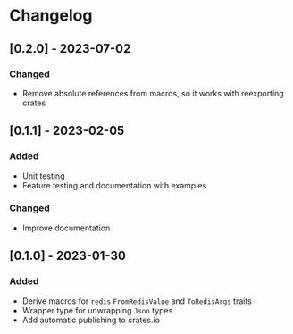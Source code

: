 # Changelog

## [0.2.0] - 2023-07-02

### Changed

- Remove absolute references from macros, so it works with reexporting crates

## [0.1.1] - 2023-02-05

### Added

- Unit testing
- Feature testing and documentation with examples

### Changed

- Improve documentation

## [0.1.0] - 2023-01-30

### Added

- Derive macros for `redis` `FromRedisValue` and `ToRedisArgs` traits
- Wrapper type for unwrapping `Json` types
- Add automatic publishing to crates.io